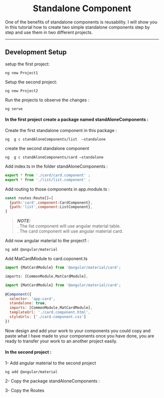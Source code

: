 <h1 align="center">Standalone Component </h1>
One of the benefits of standalone components is reusability. I will show you in this tutorial how to create two simple standalone components step by step and use them in two different projects. 
<hr>

## Development Setup

 setup the first project: 
```
ng new Project1 
```
Setup the second project: 

```
ng new Project2 
```

Run the projects to observe the changes :
```
ng serve 
```

#### In the first project create a package named standAloneComponents : 

Create the first standalone component in this package : 
```
ng  g c standAloneComponents/list  –standalone
```

create the second standalone component 
```
ng  g c standAloneComponents/card –standalone 
```

Add index.ts in the folder standAloneComponents : 
```javascript
export * from './card/card.component' ;
export * from './list/list.component' ;
```

Add routing to those components in app.module.ts :

```javascript
const routes:Route[]=[
  {path:'card',component:CardComponent},
  {path:'list',component:ListComponent},
]
```
> **_NOTE:_**  
. The list component will use angular material table. <br>
. The card component will use angular material card.

Add now  angular  material to  the project1 :
```
ng add @angular/material
```

Add MatCardModule to card.coponent.ts
```javascript
import {MatCardModule} from '@angular/material/card';

imports: [CommonModule,MatCardModule],

import {MatCardModule} from '@angular/material/card';
 
@Component({
  selector: 'app-card',
  standalone: true,
  imports: [CommonModule,MatCardModule],
  templateUrl: './card.component.html',
  styleUrls: ['./card.component.css']
})
```
Now design and add your work to  your components 
you could copy and paste what I have made to your components 
once you have done, you are ready to transfer your work to an another project easily.

#### In the second project : 
 
1- Add angular material to the second project 
```
ng add @angular/material
```
2- Copy the package standAloneComponents  : 

3- Copy the Routes  


